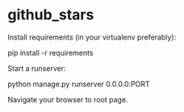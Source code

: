 # github_stars
Install requirements (in your virtualenv preferably):

pip install -r requirements

Start a runserver:

python manage.py runserver 0.0.0.0:PORT

Navigate your browser to root page.
